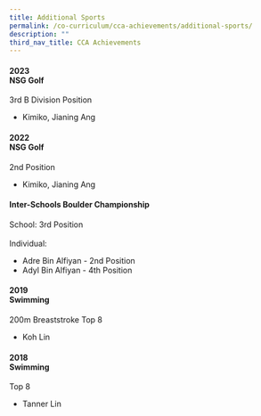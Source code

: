 ```yaml
---
title: Additional Sports
permalink: /co-curriculum/cca-achievements/additional-sports/
description: ""
third_nav_title: CCA Achievements
---
```

<h4>2023<br><strong>NSG Golf</strong></h4>
3rd B Division Position<ul>
<li>Kimiko, Jianing Ang</li>
</ul>

<h4>2022<br><strong>NSG Golf</strong></h4>
2nd Position<ul>
<li>Kimiko, Jianing Ang</li>
</ul>
<h4><strong>Inter-Schools Boulder Championship</strong></h4>
School: 3rd Position<br><br>
Individual:
<ul>
<li>Adre Bin Alfiyan - 2nd Position</li>
<li>Adyl Bin Alfiyan - 4th Position</li>
</ul>

<h4>2019<br><strong>Swimming</strong></h4>
200m Breaststroke Top 8<ul>
<li>Koh Lin</li>
</ul>

<h4>2018<br><strong>Swimming</strong></h4>
Top 8<ul>
<li>Tanner Lin</li>
</ul>